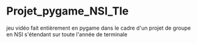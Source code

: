 # Projet_pygame_NSI_Tle
jeu vidéo fait entièrement en pygame dans le cadre d'un projet de groupe en NSI s'étendant sur toute l'année de terminale
